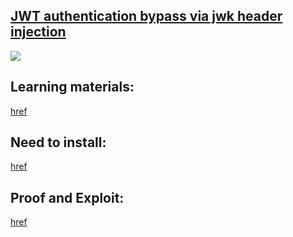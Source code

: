 ## [JWT authentication bypass via jwk header injection](https://portswigger.net/web-security/jwt/lab-jwt-authentication-bypass-via-jwk-header-injection)

![](https://github.com/nu11secur1ty/PortSwigger-Web-Security-Academy/blob/main/JWT/JWT-authentication-bypass-via-jwk-header-injection/Docs/Screenshot%202022-06-20%20092113.png)


## Learning materials:
[href](https://portswigger.net/web-security/jwt)

## Need to install:
[href](https://portswigger.net/bappstore/26aaa5ded2f74beea19e2ed8345a93dd)


## Proof and Exploit:
[href](https://streamable.com/y6wbz3)
